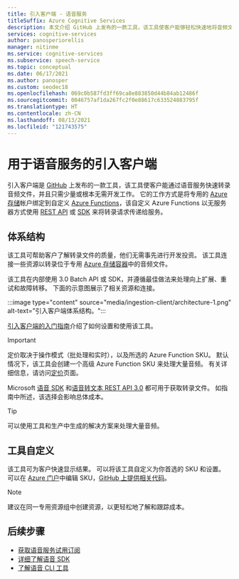 ```yaml
---
title: 引入客户端 - 语音服务
titleSuffix: Azure Cognitive Services
description: 本文介绍 GitHub 上发布的一款工具，该工具使客户能够轻松快速地将音频文件推送到语音服务
services: cognitive-services
author: panosperiorellis
manager: nitinme
ms.service: cognitive-services
ms.subservice: speech-service
ms.topic: conceptual
ms.date: 06/17/2021
ms.author: panosper
ms.custom: seodec18
ms.openlocfilehash: 069c0b587fd3ff69ca8e883850d44b84ab12486f
ms.sourcegitcommit: 0046757af1da267fc2f0e88617c633524883795f
ms.translationtype: HT
ms.contentlocale: zh-CN
ms.lasthandoff: 08/13/2021
ms.locfileid: "121743575"
---
```

# <a name="ingestion-client-for-the-speech-service"></a>用于语音服务的引入客户端

引入客户端是 [GitHub](https://github.com/Azure-Samples/cognitive-services-speech-sdk/tree/master/samples/ingestion) 上发布的一款工具，该工具使客户能通过语音服务快速转录音频文件，并且只需少量或根本无需开发工作。 它的工作方式是将专用的 [Azure 存储](https://azure.microsoft.com/product-categories/storage/)帐户绑定到自定义 [Azure Functions](https://azure.microsoft.com/services/functions/)，该自定义 Azure Functions 以无服务器方式使用 [REST API](rest-speech-to-text.md) 或 [SDK](speech-sdk.md) 来将转录请求传递给服务。  

## <a name="architecture"></a>体系结构

该工具可帮助客户了解转录文件的质量，他们无需事先进行开发投资。 该工具连接一些资源以转录位于专用 [Azure 存储容器](https://azure.microsoft.com/product-categories/storage/)中的音频文件。

该工具在内部使用 3.0 Batch API 或 SDK，并遵循最佳做法来处理向上扩展、重试和故障转移。 下面的示意图展示了相关资源和连接。

:::image type="content" source="media/ingestion-client/architecture-1.png" alt-text="引入客户端体系结构。":::

[引入客户端的入门指南](https://github.com/Azure-Samples/cognitive-services-speech-sdk/blob/master/samples/ingestion/ingestion-client/Setup/guide.md)介绍了如何设置和使用该工具。

> [!IMPORTANT]
> 定价取决于操作模式（批处理和实时），以及所选的 Azure Function SKU。 默认情况下，该工具会创建一个高级 Azure Function SKU 来处理大量音频。 有关详细信息，请访问[定价](https://azure.microsoft.com/pricing/details/functions/)页面。

Microsoft [语音 SDK](speech-sdk.md) 和[语音转文本 REST API 3.0](rest-speech-to-text.md#speech-to-text-rest-api-v30) 都可用于获取转录文件。 如指南中所述，该选择会影响总体成本。 

> [!TIP]
> 可以使用工具和生产中生成的解决方案来处理大量音频。

## <a name="tool-customization"></a>工具自定义

该工具可为客户快速显示结果。 可以将该工具自定义为你首选的 SKU 和设置。 可以在 [Azure 门户](https://portal.azure.com)中编辑 SKU，[GitHub 上提供相关代码](https://github.com/Azure-Samples/cognitive-services-speech-sdk/tree/master/samples/batch)。

> [!NOTE]
> 建议在同一专用资源组中创建资源，以更轻松地了解和跟踪成本。

## <a name="next-steps"></a>后续步骤

* [获取语音服务试用订阅](https://azure.microsoft.com/try/cognitive-services/)
* [详细了解语音 SDK](./speech-sdk.md)
* [了解语音 CLI 工具](./spx-overview.md)
